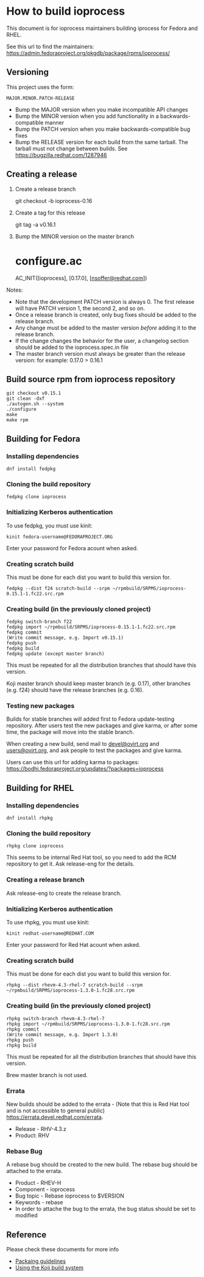 # How to build ioprocess

This document is for ioprocess maintainers building iprocess for Fedora
and RHEL.

See this url to find the maintainers:
https://admin.fedoraproject.org/pkgdb/package/rpms/ioprocess/


## Versioning

This project uses the form:

    MAJOR.MINOR.PATCH-RELEASE

- Bump the MAJOR version when you make incompatible API changes
- Bump the MINOR version when you add functionality in a
  backwards-compatible manner
- Bump the PATCH version when you make backwards-compatible bug fixes
- Bump the RELEASE version for each build from the same tarball. The
  tarball must not change between builds.
  See https://bugzilla.redhat.com/1287946


## Creating a release

1. Create a release branch

    git checkout -b ioprocess-0.16

2. Create a tag for this release

    git tag -a v0.16.1

3. Bump the MINOR version on the master branch

    # configure.ac
    AC_INIT([ioprocess], [0.17.0], [nsoffer@redhat.com])

Notes:
- Note that the development PATCH version is always 0. The first release
  will have PATCH version 1, the second 2, and so on.
- Once a release branch is created, only bug fixes should be added to
  the release branch.
- Any change must be added to the master version *before* adding it to
  the release branch.
- If the change changes the behavior for the user, a changelog section
  should be added to the ioprocess.spec.in file
- The master branch version must always be greater than the release
  version: for example: 0.17.0 > 0.16.1


## Build source rpm from ioprocess repository

    git checkout v0.15.1
    git clean -dxf
    ./autogen.sh --system
    ./configure
    make
    make rpm


## Building for Fedora

### Installing dependencies

    dnf install fedpkg

### Cloning the build repository

    fedpkg clone ioprocess

### Initializing Kerberos authentication

To use fedpkg, you must use kinit:

    kinit fedora-username@FEDORAPROJECT.ORG

Enter your password for Fedora acount when asked.

### Creating scratch build

This must be done for each dist you want to build this version for.

    fedpkg --dist f24 scratch-build --srpm ~/rpmbuild/SRPMS/ioprocess-0.15.1-1.fc22.src.rpm

### Creating build (in the previously cloned project)

    fedpkg switch-branch f22
    fedpkg import ~/rpmbuild/SRPMS/ioprocess-0.15.1-1.fc22.src.rpm
    fedpkg commit
    (Write commit message, e.g. Import v0.15.1)
    fedpkg push
    fedpkg build
    fedpkg update (except master branch)

This must be repeated for all the distribution branches that should have
this version.

Koji master branch should keep master branch (e.g. 0.17), other branches
(e.g. f24) should have the release branches (e.g. 0.16).

### Testing new packages

Builds for stable branches will added first to Fedora update-testing
repository. After users test the new packages and give karma, or after
some time, the package will move into the stable branch.

When creating a new build, send mail to devel@ovirt.org and
users@ovirt.org, and ask people to test the packages and give karma.

Users can use this url for adding karma to packages:
https://bodhi.fedoraproject.org/updates/?packages=ioprocess


## Building for RHEL

### Installing dependencies

    dnf install rhpkg

### Cloning the build repository

    rhpkg clone ioprocess

This seems to be internal Red Hat tool, so you need to add the RCM
repository to get it. Ask release-eng for the details.

### Creating a release branch

Ask release-eng to create the release branch.

### Initializing Kerberos authentication

To use rhpkg, you must use kinit:

    kinit redhat-username@REDHAT.COM

Enter your password for Red Hat acount when asked.

### Creating scratch build

This must be done for each dist you want to build this version for.

    rhpkg --dist rhevm-4.3-rhel-7 scratch-build --srpm ~/rpmbuild/SRPMS/ioprocess-1.3.0-1.fc28.src.rpm

### Creating build (in the previously cloned project)

    rhpkg switch-branch rhevm-4.3-rhel-7
    rhpkg import ~/rpmbuild/SRPMS/ioprocess-1.3.0-1.fc28.src.rpm
    rhpkg commit
    (Write commit message, e.g. Import 1.3.0)
    rhpkg push
    rhpkg build

This must be repeated for all the distribution branches that should have
this version.

Brew master branch is not used.

### Errata

New builds should be added to the errata -
(Note that this is Red Hat tool and is not accessible to general public)
https://errata.devel.redhat.com/errata.
- Release - RHV-4.3.z
- Product: RHV

### Rebase Bug

A rebase bug should be created to the new build.
The rebase bug should be attached to the errata.
- Product - RHEV-H
- Component - ioprocess
- Bug topic - Rebase ioprocess to $VERSION
- Keywords - rebase
- In order to attache the bug to the errata,
  the bug status should be set to modified

## Reference

Please check these documents for more info
- [Packaing guidelines](https://fedoraproject.org/wiki/Packaging:Guidelines)
- [Using the Koji build system](https://fedoraproject.org/wiki/Using_the_Koji_build_system)
